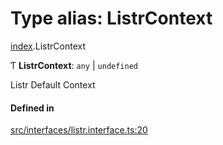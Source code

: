# Type alias: ListrContext

[index](../modules/index.md).ListrContext

Ƭ **ListrContext**: `any` \| `undefined`

Listr Default Context

#### Defined in

[src/interfaces/listr.interface.ts:20](https://github.com/cenk1cenk2/listr2/blob/3146341/src/interfaces/listr.interface.ts#L20)
